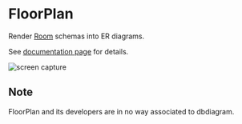 # FloorPlan

Render [Room](https://developer.android.com/topic/libraries/architecture/room) schemas into ER diagrams.

See [documentation page](https://julioz.github.io/FloorPlan/) for details.

![screen capture](https://raw.githubusercontent.com/julioz/FloorPlan/master/docs/images/screencapture.gif)

## Note

FloorPlan and its developers are in no way associated to dbdiagram.
